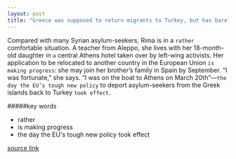 ```yaml
---
layout: post
title: "Greece was supposed to return migrants to Turkey, but has barely started"
---
```


Compared with many Syrian asylum-seekers, Rima is in a `rather` comfortable situation. A teacher from Aleppo, she lives with her 18-month-old daughter in `a` central Athens hotel taken over by left-wing activists. Her application to be relocated to another country in the European Union `is making progress`: she may join her brother’s family in Spain by September. “I was fortunate,” she says. “I was on the boat to Athens on March 20th”—`the day the EU’s tough new policy` to deport asylum-seekers from the Greek islands back to Turkey `took effect`.

#####key words
- rather
- is making progress
- the day the EU's tough new policy took effect


<a href="http://www.economist.com/news/europe/21699320-migrants-have-stopped-arriving-they-are-not-being-sent-back-either-greece-was-supposed">source link</a><br>

